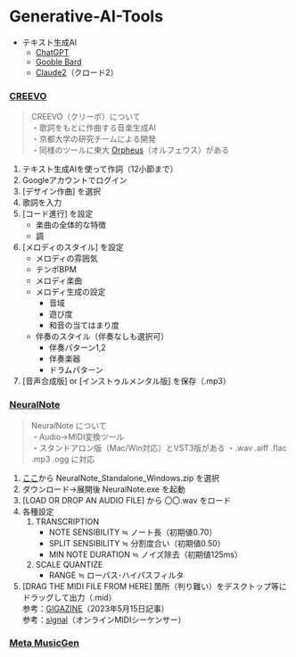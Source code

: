 # Generative-AI-Tools

* テキスト生成AI
    * [ChatGPT](https://chat.openai.com/)
    * [Gooble Bard](https://bard.google.com/chat)
    * [Claude2](https://claude.ai/chats)（クロード2）


### [**CREEVO**](https://creevo-music.com/)

> CREEVO（クリーボ）について  
    ・歌詞をもとに作曲する音楽生成AI  
    ・京都大学の研究チームによる開発  
    ・同様のツールに東大 [Orpheus](https://www.orpheus-music.org/)（オルフェウス）がある

1. テキスト生成AIを使って作詞（12小節まで）
1. Googleアカウントでログイン
1. [デザイン作曲] を選択
1. 歌詞を入力
1. [コード進行] を設定
    * 楽曲の全体的な特徴
    * 調
1. [メロディのスタイル] を設定
    * メロディの雰囲気
    * テンポBPM
    * メロディ楽曲
    * メロディ生成の設定
        * 音域
        * 遊び度
        * 和音の当てはまり度
    * 伴奏のスタイル（伴奏なしも選択可）
        * 伴奏パターン1,2
        * 伴奏楽器
        * ドラムパターン
1. [音声合成版] or [インストゥルメンタル版] を保存（.mp3）


### [**NeuralNote**](https://github.com/DamRsn/NeuralNote)

> NeuralNote について  
    ・Audio→MIDI変換ツール  
    ・スタンドアロン版（Mac/Win対応）とVST3版がある
    ・.wav .aiff .flac .mp3 .ogg に対応

1. [ここ](https://github.com/DamRsn/NeuralNote/releases)から NeuralNote_Standalone_Windows.zip を選択
1. ダウンロード→展開後 NeuralNote.exe を起動
1. [LOAD OR DROP AN AUDIO FILE] から 〇〇.wav をロード
1. 各種設定  
    1. TRANSCRIPTION
        * NOTE SENSIBILITY ≒ ノート長（初期値0.70）
        * SPLIT SENSIBILITY ≒ 分割度合い（初期値0.50）
        * MIN NOTE DURATION ≒ ノイズ除去（初期値125ms）
    1. SCALE QUANTIZE
        * RANGE ≒ ローパス･ハイパスフィルタ
1. [DRAG THE MIDI FILE FROM HERE] 箇所（判り難い）をデスクトップ等にドラッグして出力（.mid）  
参考：[GIGAZINE](https://gigazine.net/news/20230515-neuralnote/)（2023年5月15日記事）  
参考：[signal](https://signal.vercel.app/)（オンラインMIDIシーケンサー）  


### [**Meta MusicGen**](https://huggingface.co/spaces/facebook/MusicGen)